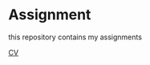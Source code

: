 # Assignment
this repository contains my assignments 

[CV](https://github.com/Myrthep87/Assignment/blob/master/cv.md)
